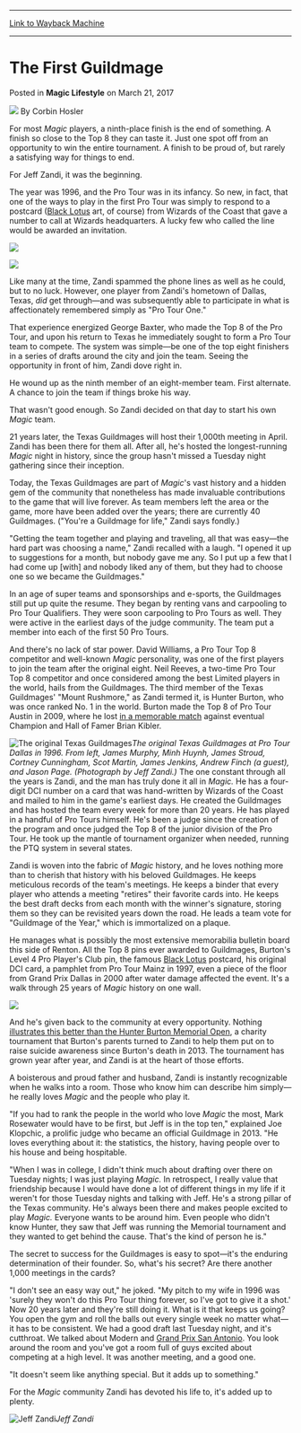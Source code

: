 
---
[Link to Wayback Machine](https://web.archive.org/web/20170323223326/http://magic.wizards.com/en/articles/archive/magic-lifestyle/first-guildmage-2017-03-21)

[_metadata_:author]:- "Corbin Hosler"
[_metadata_:description]:- "Jeff Zandi has been a pillar of the Texas Magic community since 1996, and he hasn't shown any sign of slowing down now."
[_metadata_:generator]:- "Drupal 7 (http://drupal.org)"
[_metadata_:node]:- "1130291"
[_metadata_:publish_date]:- "2017-03-21"
[_metadata_:source]:- "div-main-content"
[_metadata_:title]:- "The First Guildmage"
[_metadata_:wayback_capture_timestamp]:- "2017-03-23 22:33:26"
[_metadata_:wayback_raw_url]:- "https://web.archive.org/web/20170323223326id_/http://magic.wizards.com/en/articles/archive/magic-lifestyle/first-guildmage-2017-03-21"
[_metadata_:wayback_url]:- "http://magic.wizards.com/en/articles/archive/magic-lifestyle/first-guildmage-2017-03-21"
---


The First Guildmage
===================



 Posted in **Magic Lifestyle**
 on March 21, 2017 






![](https://media.magic.wizards.com/styles/auth_small/public/images/person/hosler.jpg)
By Corbin Hosler











For most *Magic* players, a ninth-place finish is the end of something. A finish so close to the Top 8 they can taste it. Just one spot off from an opportunity to win the entire tournament. A finish to be proud of, but rarely a satisfying way for things to end.


For Jeff Zandi, it was the beginning.


The year was 1996, and the Pro Tour was in its infancy. So new, in fact, that one of the ways to play in the first Pro Tour was simply to respond to a postcard ([Black Lotus](http://gatherer.wizards.com/Pages/Card/Details.aspx?name=Black+Lotus) art, of course) from Wizards of the Coast that gave a number to call at Wizards headquarters. A lucky few who called the line would be awarded an invitation.


![](https://media.wizards.com/2017/images/daily/ML20170321_front.jpg)


![](https://media.wizards.com/2017/images/daily/ML20170321_back.jpg)


Like many at the time, Zandi spammed the phone lines as well as he could, but to no luck. However, one player from Zandi's hometown of Dallas, Texas, *did* get through—and was subsequently able to participate in what is affectionately remembered simply as "Pro Tour One."


That experience energized George Baxter, who made the Top 8 of the Pro Tour, and upon his return to Texas he immediately sought to form a Pro Tour team to compete. The system was simple—be one of the top eight finishers in a series of drafts around the city and join the team. Seeing the opportunity in front of him, Zandi dove right in.


He wound up as the ninth member of an eight-member team. First alternate. A chance to join the team if things broke his way.


That wasn't good enough. So Zandi decided on that day to start his own *Magic* team.


21 years later, the Texas Guildmages will host their 1,000th meeting in April. Zandi has been there for them all. After all, he's hosted the longest-running *Magic* night in history, since the group hasn't missed a Tuesday night gathering since their inception.


Today, the Texas Guildmages are part of *Magic*'s vast history and a hidden gem of the community that nonetheless has made invaluable contributions to the game that will live forever. As team members left the area or the game, more have been added over the years; there are currently 40 Guildmages. ("You're a Guildmage for life," Zandi says fondly.)


"Getting the team together and playing and traveling, all that was easy—the hard part was choosing a name," Zandi recalled with a laugh. "I opened it up to suggestions for a month, but nobody gave me any. So I put up a few that I had come up [with] and nobody liked any of them, but they had to choose one so we became the Guildmages."


In an age of super teams and sponsorships and e-sports, the Guildmages still put up quite the resume. They began by renting vans and carpooling to Pro Tour Qualifiers. They were soon carpooling to Pro Tours as well. They were active in the earliest days of the judge community. The team put a member into each of the first 50 Pro Tours.


And there's no lack of star power. David Williams, a Pro Tour Top 8 competitor and well-known *Magic* personality, was one of the first players to join the team after the original eight. Neil Reeves, a two-time Pro Tour Top 8 competitor and once considered among the best Limited players in the world, hails from the Guildmages. The third member of the Texas Guildmages' "Mount Rushmore," as Zandi termed it, is Hunter Burton, who was once ranked No. 1 in the world. Burton made the Top 8 of Pro Tour Austin in 2009, where he lost [in a memorable match](http://magic.wizards.com/en/articles/archive/event-coverage/pro-tour%E2%80%93austin-semifinals-slinging-rain-2009-10-18) against eventual Champion and Hall of Famer Brian Kibler.



![The original Texas Guildmages](https://media.wizards.com/2017/images/daily/ML20170321_guildmages.jpg)*The original Texas Guildmages at Pro Tour Dallas in 1996. From left, James Murphy, Minh Huynh, James Stroud, Cortney Cunningham, Scot Martin, James Jenkins, Andrew Finch (a guest), and Jason Page. (Photograph by Jeff Zandi.)*
The one constant through all the years is Zandi, and the man has truly done it all in *Magic.* He has a four-digit DCI number on a card that was hand-written by Wizards of the Coast and mailed to him in the game's earliest days. He created the Guildmages and has hosted the team every week for more than 20 years. He has played in a handful of Pro Tours himself. He's been a judge since the creation of the program and once judged the Top 8 of the junior division of the Pro Tour. He took up the mantle of tournament organizer when needed, running the PTQ system in several states.


Zandi is woven into the fabric of *Magic* history, and he loves nothing more than to cherish that history with his beloved Guildmages. He keeps meticulous records of the team's meetings. He keeps a binder that every player who attends a meeting "retires" their favorite cards into. He keeps the best draft decks from each month with the winner's signature, storing them so they can be revisited years down the road. He leads a team vote for "Guildmage of the Year," which is immortalized on a plaque.


He manages what is possibly the most extensive memorabilia bulletin board this side of Renton. All the Top 8 pins ever awarded to Guildmages, Burton's Level 4 Pro Player's Club pin, the famous [Black Lotus](http://gatherer.wizards.com/Pages/Card/Details.aspx?name=Black+Lotus) postcard, his original DCI card, a pamphlet from Pro Tour Mainz in 1997, even a piece of the floor from Grand Prix Dallas in 2000 after water damage affected the event. It's a walk through 25 years of *Magic* history on one wall.


![](https://media.wizards.com/2017/images/daily/ML20170321_BB.jpg)


And he's given back to the community at every opportunity. Nothing [illustrates this better than the Hunter Burton Memorial Open](http://magic.wizards.com/en/articles/archive/magic-lifestyle/more-memory-2016-04-11), a charity tournament that Burton's parents turned to Zandi to help them put on to raise suicide awareness since Burton's death in 2013. The tournament has grown year after year, and Zandi is at the heart of those efforts.


A boisterous and proud father and husband, Zandi is instantly recognizable when he walks into a room. Those who know him can describe him simply—he really loves *Magic* and the people who play it.


"If you had to rank the people in the world who love *Magic* the most, Mark Rosewater would have to be first, but Jeff is in the top ten," explained Joe Klopchic, a prolific judge who became an official Guildmage in 2013. "He loves everything about it: the statistics, the history, having people over to his house and being hospitable.


"When I was in college, I didn't think much about drafting over there on Tuesday nights; I was just playing *Magic.* In retrospect, I really value that friendship because I would have done a lot of different things in my life if it weren't for those Tuesday nights and talking with Jeff. He's a strong pillar of the Texas community. He's always been there and makes people excited to play *Magic.* Everyone wants to be around him. Even people who didn't know Hunter, they saw that Jeff was running the Memorial tournament and they wanted to get behind the cause. That's the kind of person he is."


The secret to success for the Guildmages is easy to spot—it's the enduring determination of their founder. So, what's his secret? Are there another 1,000 meetings in the cards?


"I don't see an easy way out," he joked. "My pitch to my wife in 1996 was 'surely they won't do this Pro Tour thing forever, so I've got to give it a shot.' Now 20 years later and they're still doing it. What is it that keeps us going? You open the gym and roll the balls out every single week no matter what—it has to be consistent. We had a good draft last Tuesday night, and it's cutthroat. We talked about Modern and [Grand Prix San Antonio](http://magic.wizards.com/en/events/premierplay/grandprix/fact-sheet-gpsa17). You look around the room and you've got a room full of guys excited about competing at a high level. It was another meeting, and a good one.


"It doesn't seem like anything special. But it adds up to something."


For the *Magic* community Zandi has devoted his life to, it's added up to plenty.



![Jeff Zandi](https://media.wizards.com/2017/images/daily/ML20170321_Zandi.jpg)*Jeff Zandi*





